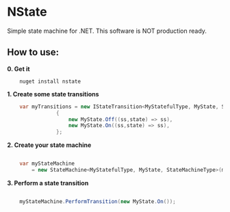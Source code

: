 NState
=====

Simple state machine for .NET. This software is NOT production ready.

How to use:
--------

**0. Get it**

```shell
	nuget install nstate
```


**1. Create some state transitions**

```C#
	var myTransitions = new IStateTransition<MyStatefulType, MyState, StateMachineType>[]
				{
					new MyState.Off((ss,state) => ss),
					new MyState.On((ss,state) => ss),
				};


```


**2. Create your state machine**

```C#

	var myStateMachine 
		= new StateMachine<MyStatefulType, MyState, StateMachineType>(myTransitions, initialState:new MyState.Off());


```

**3. Perform a state transition**

```C#

	myStateMachine.PerformTransition(new MyState.On());


```